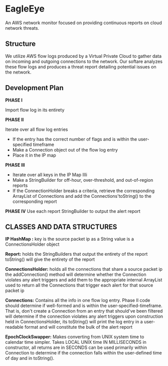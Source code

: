 # EagleEye
An AWS network monitor focused on providing continuous reports on cloud network threats.

## **Structure**
We utilize AWS flow logs produced by a Virtual Private Cloud to gather data on incoming and outgoing connections to the network. Our softare analyzes these flow logs and produces a threat report detailing potential issues on the network.


## **Development Plan**

**PHASE I**

Import flow log in its entirety

**PHASE II** 

Iterate over all flow log entries

 - If the entry has the correct number of flags and is within the
   user-specified timeframe
 - Make a Connection object out of the flow log entry
 - Place it in the IP map

**PHASE III** 

 - Iterate over all keys in the IP Map IIIi 
 - Make a StringBuilder for off-hour, over-threshold, and out-of-region reports
  - If the ConnectionHolder breaks a criteria, retrieve the corresponding ArrayList of
  Connections and add the Connections'toString() to the corresponding report

**PHASE IV** 
Use each report StringBuilder to output the alert report

## CLASSES AND DATA STRUCTURES

**IP HashMap :**
  key is the source packet ip as a String
  value is a ConnectionsHolder object
  
**Report:**
  holds the StringBuilders that output the entirety of the report
  toString() will give the entirety of the report 

**ConnectionsHolder:**
  holds all the connections that share a source packet ip
  the addConnection() method will determine whether the Connection violates any alert triggers and add them to the appropriate internal ArrayList
  used to return all the Connections that trigger each alert for that source packet ip
  
**Connections:**
  Contains all the info in one flow log entry. Phase II code should determine if well-formed and is within the user-specified-timeframe. That is, don't create a Connection from an entry that should've been filtered will determine if the connection violates any alert triggers upon construction held in ConnectionsHolder, its toString() will print the log entry in a user-readable format and will constitute the bulk of the alert report

**EpochClockSwapper:**
  Makes converting from UNIX system time to calendar time simpler. Takes LOCAL UNIX time IN MILLISECONDS in constructor, all returns are in SECONDS can be used primarily within Connection to determine if the connection falls within the user-defined time of day and in toString().
